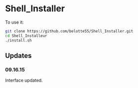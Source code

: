 # Shell_Installer

To use it:
```sh
git clone https://github.com/belotte55/Shell_Installer.git
cd Shell_Installeur
./install.sh
```
## Updates
### 09.16.15
Interface updated.
